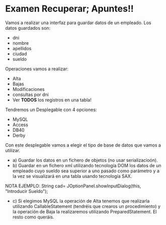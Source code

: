 # Examen Recuperar; Apuntes!!

Vamos a realizar una interfaz para guardar datos de un empleado. Los datos guardados son:
- dni
- nombre
- apellidos
- ciudad
- sueldo

Operaciones vamos a realizar: 
- Alta 
- Bajas 
- Modificaciones 
- consultas por dni
- Ver __TODOS__ los registros en una tabla!

Tendremos un Desplegable con 4 opciones:
- MySQL
- Access
- DB40
- Derby

Con este desplegable vamos a elegir el tipo de base de datos que vamos a utilizar.

- a) Guardar los datos en un fichero de objetos (no usar serializacioón).
- b) Guardar en un fichero xml utilizando tecnología DOM los datos de un empleado cuyo sueldo sea superior a uno pasado como parámetro y a la vez se visualizará en una tabla usando tecnología SAX.

NOTA EJEMPLO: String cad= JOptionPanel.showInputDialog(this, "Introducir Sueldo");

- c) Si elegimos MySQL la operación de Alta tenemos que realizarla utilizando CallableStatement (tendréis que crearos un procedimiento) y la operación de Baja la realizaremos utilizando PreparedStatement. El resto como queráis.
